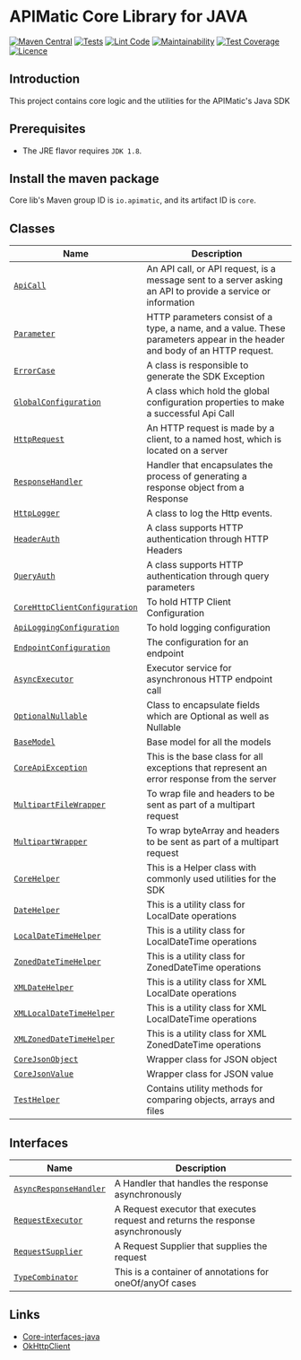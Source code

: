 # APIMatic Core Library for JAVA
[![Maven Central][maven-badge]][maven-url]
[![Tests][test-badge]][test-url]
[![Lint Code][lint-badge]][lint-url]
[![Maintainability][maintainability-url]][code-climate-url]
[![Test Coverage][test-coverage-url]][code-climate-url]
[![Licence][license-badge]][license-url]

## Introduction
This project contains core logic and the utilities for the APIMatic's Java SDK
## Prerequisites
* The JRE flavor requires `JDK 1.8`.
## Install the maven package
Core lib's Maven group ID is `io.apimatic`, and its artifact ID is `core`.

## Classes
| Name                                                                    | Description                                                        |
|-------------------------------------------------------------------------|--------------------------------------------------------------------|
| [`ApiCall`](./src/main/java/io/apimatic/core/ApiCall.java)                     | An API call, or API request, is a message sent to a server asking an API to provide a service or information |
| [`Parameter`](./src/main/java/io/apimatic/core/Parameter.java)                     | HTTP parameters consist of a type, a name, and a value. These parameters appear in the header and body of an HTTP request. |
| [`ErrorCase`](./src/main/java/io/apimatic/core/ErrorCase.java)                     | A class is responsible to generate the SDK Exception |
| [`GlobalConfiguration`](./src/main/java/io/apimatic/core/GlobalConfiguration.java)                     | A class which hold the global configuration properties to make a successful Api Call |
| [`HttpRequest`](./src/main/java/io/apimatic/core/HttpRequest.java)                     | An HTTP request is made by a client, to a named host, which is located on a server |
| [`ResponseHandler`](./src/main/java/io/apimatic/core/ResponseHandler.java)                     | Handler that encapsulates the process of generating a response object from a Response |
| [`HttpLogger`](./src/main/java/io/apimatic/core/logger/HttpLogger.java)              | A class to log the Http events. |
| [`HeaderAuth`](./src/main/java/io/apimatic/core/authentication/HeaderAuth.java)              | A class supports HTTP authentication through HTTP Headers |
| [`QueryAuth`](./src/main/java/io/apimatic/core/authentication/QueryAuth.java)                | A class supports HTTP authentication through query parameters |
| [`CoreHttpClientConfiguration`](./src/main/java/io/apimatic/core/configurations/http/client/CoreHttpClientConfiguration.java)                     | To hold HTTP Client Configuration |
| [`ApiLoggingConfiguration`](./src/main/java/io/apimatic/core/configurations/http/client/ApiLoggingConfiguration.java)                     | To hold logging configuration |
| [`EndpointConfiguration`](./src/main/java/io/apimatic/core/configurations/http/request/EndpointConfiguration.java)                     | The configuration for an endpoint |
| [`AsyncExecutor`](./src/main/java/io/apimatic/core/request/async/AsyncExecutor.java)                     | Executor service for asynchronous HTTP endpoint call |
| [`OptionalNullable`](./src/main/java/io/apimatic/core/types/OptionalNullable.java)                     | Class to encapsulate fields which are Optional as well as Nullable |
| [`BaseModel`](./src/main/java/io/apimatic/core/types/BaseModel.java)                     | Base model for all the models |
| [`CoreApiException`](./src/main/java/io/apimatic/core/types/CoreApiException.java)                     | This is the base class for all exceptions that represent an error response from the server |
| [`MultipartFileWrapper`](./src/main/java/io/apimatic/core/types/http/request/MultipartFileWrapper.java)                     | To wrap file and headers to be sent as part of a multipart request |
| [`MultipartWrapper`](./src/main/java/io/apimatic/core/types/http/request/MultipartWrapper.java)                     | To wrap byteArray and headers to be sent as part of a multipart request |
| [`CoreHelper`](./src/main/java/io/apimatic/core/utilities/CoreHelper.java)                     | This is a Helper class with commonly used utilities for the SDK |
| [`DateHelper`](./src/main/java/io/apimatic/core/utilities/DateHelper.java)                     | This is a utility class for LocalDate operations |
| [`LocalDateTimeHelper`](./src/main/java/io/apimatic/core/utilities/LocalDateTimeHelper.java)                     | This is a utility class for LocalDateTime operations |
| [`ZonedDateTimeHelper`](./src/main/java/io/apimatic/core/utilities/ZonedDateTimeHelper.java)                     | This is a utility class for ZonedDateTime operations |
| [`XMLDateHelper`](./src/main/java/io/apimatic/core/utilities/XMLDateHelper.java)                     | This is a utility class for XML LocalDate operations |
| [`XMLLocalDateTimeHelper`](./src/main/java/io/apimatic/core/utilities/XmlLocalDateTimeHelper.java)                     | This is a utility class for XML LocalDateTime operations |
| [`XMLZonedDateTimeHelper`](./src/main/java/io/apimatic/core/utilities/XmlZonedDateTimeHelper.java)                     | This is a utility class for XML ZonedDateTime operations |
| [`CoreJsonObject`](./src/main/java/io/apimatic/core/utilities/CoreJsonObject.java)                     | Wrapper class for JSON object |
| [`CoreJsonValue`](./src/main/java/io/apimatic/core/utilities/CoreJsonValue.java)                     | Wrapper class for JSON value |
| [`TestHelper`](./src/main/java/io/apimatic/core/utilities/TestHelper.java)                     | Contains utility methods for comparing objects, arrays and files |

## Interfaces
| Name                                                                    | Description                                                        |
|-------------------------------------------------------------------------|--------------------------------------------------------------------|
| [`AsyncResponseHandler`](./src/main/java/io/apimatic/core/request/async/AsyncResponseHandler.java)                     | A Handler that handles the response asynchronously |
| [`RequestExecutor`](./src/main/java/io/apimatic/core/request/async/RequestExecutor.java)                     | A Request executor that executes request and returns the response asynchronously  |
| [`RequestSupplier`](./src/main/java/io/apimatic/core/request/async/RequestSupplier.java)                     | A Request Supplier that supplies the request |
| [`TypeCombinator`](./src/main/java/io/apimatic/core/annotations/TypeCombinator.java)                     | This is a container of annotations for oneOf/anyOf cases |

## Links
* [Core-interfaces-java](https://github.com/apimatic/core-interfaces-java)
* [OkHttpClient](https://github.com/apimatic/okhttp-client-lib)

[license-badge]: https://img.shields.io/badge/licence-MIT-blue
[license-url]: LICENSE
[maven-badge]: https://img.shields.io/maven-central/v/io.apimatic/core?color=green
[maven-url]: https://central.sonatype.dev/artifact/io.apimatic/core/0.2.0
[test-badge]: https://github.com/apimatic/core-lib-java/actions/workflows/build-and-test.yml/badge.svg
[test-url]: https://github.com/apimatic/core-lib-java/actions/workflows/build-and-test.yml
[code-climate-url]: https://codeclimate.com/github/apimatic/core-lib-java
[maintainability-url]: https://api.codeclimate.com/v1/badges/74e497222508f9e858d6/maintainability
[test-coverage-url]: https://api.codeclimate.com/v1/badges/74e497222508f9e858d6/test_coverage
[lint-badge]: https://github.com/apimatic/core-lib-java/actions/workflows/linter.yml/badge.svg
[lint-url]: https://github.com/apimatic/core-lib-java/actions/workflows/linter.yml
